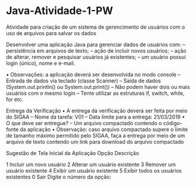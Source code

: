 # Java-Atividade-1-PW

Atividade para criação de um sistema de gerencimento de usuários com o uso de arquivos para salvar os dados

Desenvolver uma aplicação Java para gerenciar dados de usuários com:
– persistência em arquivos de texto;
– ação de incluir novos usuários;
– ação de alterar, remover e pesquisar usuários já existentes;
– um usuário possui login (único), nome e e-mail.

• Observações: a aplicação deverá ser desenvolvida no modo console
– Entrada de dados via teclado (classe Scanner)
– Saída de dados (System.out.println() ou System.out.print())
– Não podem haver dois ou mais usuários com o mesmo login
– Tente utilizar as estruturas if, switch, while, for etc.

Entrega da Verificação
• A entrega da verificação deverá ser feita por meio do SIGAA
– Nome da tarefa: V01
– Data limite para a entrega: 21/03/2019
• O que deve ser entregue?
– Um arquivo compactado contendo o código-fonte da aplicação
• Observação: caso arquivo compactado supere o limite de tamanho máximo permitido pelo SIGAA, faça a entrega por meio de um arquivo de texto contendo um link para download do arquivo compactado

Sugestão de Tela Inicial da Aplicação Opção Descrição

1 Incluir um novo usuário
2 Alterar um usuário existente
3 Remover um usuário existente
4 Exibir um usuário existente
5 Exibir todos os usuários existentes
0 Sair
Digite o número da opção:
